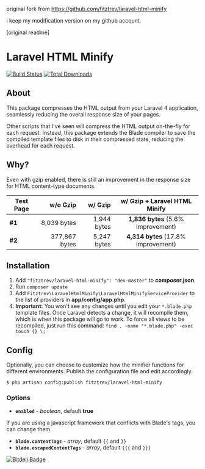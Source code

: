 original fork from https://github.com/fitztrev/laravel-html-minify

i keep my modification version on my github account.

[original readme]
# Laravel HTML Minify

[![Build Status](https://travis-ci.org/fitztrev/laravel-html-minify.png)](https://travis-ci.org/fitztrev/laravel-html-minify)
[![Total Downloads](https://poser.pugx.org/fitztrev/laravel-html-minify/downloads.png)](https://packagist.org/packages/fitztrev/laravel-html-minify)

## About

This package compresses the HTML output from your Laravel 4 application, seamlessly reducing the overall response size of your pages.

Other scripts that I've seen will compress the HTML output on-the-fly for each request. Instead, this package extends the Blade compiler to save the compiled template files to disk in their compressed state, reducing the overhead for each request.

## Why?

Even with gzip enabled, there is still an improvement in the response size for HTML content-type documents.

Test Page | w/o Gzip | w/ Gzip | w/ Gzip + Laravel HTML Minify
--- | ---: | ---: | :---:
**#1** | 8,039 bytes | 1,944 bytes | **1,836 bytes** (5.6% improvement)
**#2** | 377,867 bytes | 5,247 bytes | **4,314 bytes** (17.8% improvement)

## Installation

1. Add `"fitztrev/laravel-html-minify": "dev-master"` to **composer.json**.
2. Run `composer update`
3. Add `Fitztrev\LaravelHtmlMinify\LaravelHtmlMinifyServiceProvider` to the list of providers in **app/config/app.php**.
4. **Important:** You won't see any changes until you edit your `*.blade.php` template files. Once Laravel detects a change, it will recompile them, which is when this package will go to work. To force all views to be recompiled, just run this command: `find . -name "*.blade.php" -exec touch {} \;`

## Config

Optionally, you can choose to customize how the minifier functions for different environments. Publish the configuration file and edit accordingly.

    $ php artisan config:publish fitztrev/laravel-html-minify

### Options

- **`enabled`** - *boolean*, default **true**

If you are using a javascript framework that conflicts with Blade's tags, you can change them.

- **`blade.contentTags`** - *array*, default `{{` and `}}`
- **`blade.escapedContentTags`** - *array*, default `{{{` and `}}}`


[![Bitdeli Badge](https://d2weczhvl823v0.cloudfront.net/fitztrev/laravel-html-minify/trend.png)](https://bitdeli.com/free "Bitdeli Badge")

